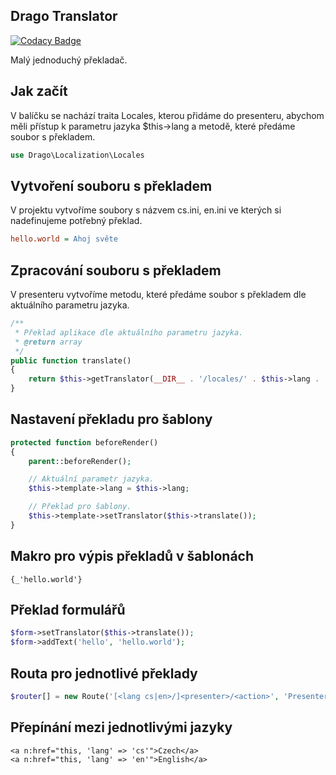 ## Drago Translator

[![Codacy Badge](https://api.codacy.com/project/badge/Grade/c816f793fb404487ad7a565c4374ae74)](https://www.codacy.com/app/accgit/translator?utm_source=github.com&utm_medium=referral&utm_content=drago-ex/translator&utm_campaign=badger)

Malý jednoduchý překladač.

## Jak začít

V balíčku se nachází traita Locales, kterou přidáme do presenteru, abychom měli přístup k parametru
jazyka $this->lang a metodě, které předáme soubor s překladem.

```php
use Drago\Localization\Locales
```

## Vytvoření souboru s překladem

V projektu vytvoříme soubory s názvem cs.ini, en.ini ve kterých si nadefinujeme potřebný překlad.

```ini
hello.world = Ahoj světe
```

## Zpracování souboru s překladem

V presenteru vytvoříme metodu, které předáme soubor s překladem dle aktuálního parametru jazyka.

```php
/**
 * Překlad aplikace dle aktuálního parametru jazyka.
 * @return array
 */
public function translate()
{
	return $this->getTranslator(__DIR__ . '/locales/' . $this->lang . '.ini');
}
```

## Nastavení překladu pro šablony

```php
protected function beforeRender()
{
	parent::beforeRender();

	// Aktuální parametr jazyka.
	$this->template->lang = $this->lang;

	// Překlad pro šablony.
	$this->template->setTranslator($this->translate());
}
```

## Makro pro výpis překladů v šablonách

```latte
{_'hello.world'}
```

## Překlad formulářů

```php
$form->setTranslator($this->translate());
$form->addText('hello', 'hello.world');
```

## Routa pro jednotlivé překlady

```php
$router[] = new Route('[<lang cs|en>/]<presenter>/<action>', 'Presenter:action');
```

## Přepínání mezi jednotlivými jazyky

```latte
<a n:href="this, 'lang' => 'cs'">Czech</a>
<a n:href="this, 'lang' => 'en'">English</a>
```
